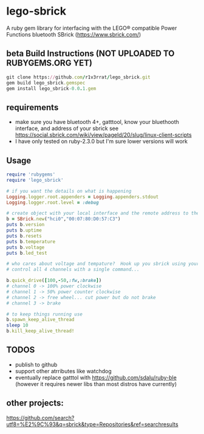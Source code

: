 # lego-sbrick
A ruby gem library for interfacing with the LEGO® compatible Power Functions bluetooth SBrick (https://www.sbrick.com/)

## beta Build Instructions (NOT UPLOADED TO RUBYGEMS.ORG YET)
```ruby
git clone https://github.com/r1v3rrat/lego_sbrick.git
gem build lego_sbrick.gemspec
gem install lego_sbrick-0.0.1.gem

```
## requirements
- make sure you have bluetooth 4+, gatttool, know your bluethooth interface, and address of your sbrick
see https://social.sbrick.com/wiki/view/pageId/20/slug/linux-client-scripts
- I have only tested on ruby-2.3.0 but I'm sure lower versions will work

## Usage
```ruby
require 'rubygems'
require 'lego_sbrick'

# if you want the details on what is happening
Logging.logger.root.appenders = Logging.appenders.stdout
Logging.logger.root.level = :debug

# create object with your local interface and the remote address to the sbrick
b = SBrick.new("hci0","00:07:80:D0:57:C3")
puts b.version
puts b.uptime
puts b.resets
puts b.temperature
puts b.voltage
puts b.led_test

# who cares about voltage and tempature?  Hook up you sbrick using your car jumper cables and burn some plastic (don't actually do that)...
# control all 4 channels with a single command...

b.quick_drive([100,-50,:fw,:brake])
# channel 0 -> 100% power clockwise
# channel 1 -> 50% power counter clockwise
# channel 2 -> free wheel... cut power but do not brake
# channel 3 -> brake

# to keep things running use
b.spawn_keep_alive_thread
sleep 10
b.kill_keep_alive_thread!


```

## TODOS

- publish to github
- support other atrributes like watchdog
- eventually replace gatttol with https://github.com/sdalu/ruby-ble (however it requires newer libs than most distros have currently)

## other projects:
https://github.com/search?utf8=%E2%9C%93&q=sbrick&type=Repositories&ref=searchresults







